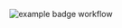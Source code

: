 ![example badge workflow](https://github.com/rajibpodder12/shell-script-output-artifact/actions/workflows/output.yml/badge.yml?event=push)
